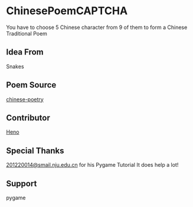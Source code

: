 # ChinesePoemCAPTCHA
You have to choose 5 Chinese character from 9 of them to form a Chinese Traditional Poem
## Idea From
Snakes
## Poem Source
[chinese-poetry](https://github.com/chinese-poetry/chinese-poetry)
## Contributor
[Heno](https://github.com/henoru)
## Special Thanks
  201220014@smail.nju.edu.cn for his Pygame Tutorial
  It does help a lot!
## Support
  pygame